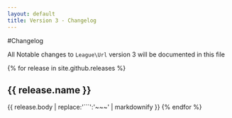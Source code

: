 ```yaml
---
layout: default
title: Version 3 - Changelog
---
```


#Changelog

All Notable changes to `League\Url` version 3 will be documented in this file

{% for release in site.github.releases %}
## {{ release.name }}
{{ release.body | replace:'```':'~~~' | markdownify }}
{% endfor %}